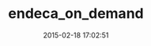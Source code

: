 ---
layout: post
title:  "endeca_on_demand"
repo:   "sdomino/endeca_on_demand"
date:   2015-02-18 17:02:51
gemurl: https://github.com/sdomino/endeca_on_demand
---
